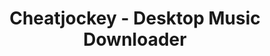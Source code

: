 ---
layout: landing
title: Cheatjockey - Desktop Music Downloader
category: Python App
img: https://repository-images.githubusercontent.com/508000933/b412ec80-acbc-4a7f-9e85-480d5a757dd0
year: 2022
github: https://github.com/maximoospital/cheatjockey
---